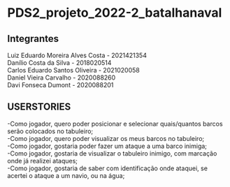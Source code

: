 # PDS2_projeto_2022-2_batalhanaval

## Integrantes

<p>
Luiz Eduardo Moreira Alves Costa - 2021421354 <br />
Danílio Costa da Silva - 2018020514 <br />
Carlos Eduardo Santos Oliveira - 2021020058 <br />
Daniel Vieira Carvalho - 2020088260 <br />
Davi Fonseca Dumont - 2020088201 <br />
</p>

## USERSTORIES

<p>
-Como jogador, quero poder posicionar e selecionar quais/quantos barcos serão colocados no tabuleiro; <br/>
-Como jogador, quero poder visualizar os meus barcos no tabuleiro; <br/>
-Como jogador, gostaria poder fazer um ataque a uma barco inimiga; <br/>
-Como jogador, gostaria de visualizar o tabuleiro inimigo, com marcação onde já realizei ataques; <br/>
-Como jogador, gostaria de saber com identificação onde ataquei, se acertei o ataque a um navio, ou na água; <br/>
</p>
